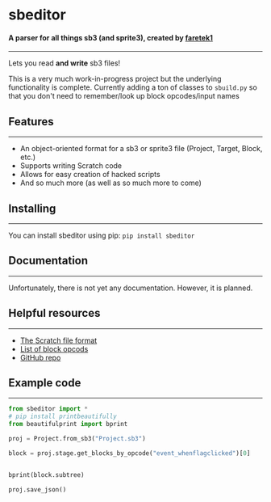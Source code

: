 # sbeditor

#### A parser for all things sb3 (and sprite3), created by [faretek1](https://scratch.mit.edu/users/faretek1/)

---

Lets you read **and write** sb3 files!

This is a very much work-in-progress project but the underlying functionality is complete. Currently adding a ton of
classes to `sbuild.py` so that you don't need to remember/look up block opcodes/input names

## Features

---

- An object-oriented format for a sb3 or sprite3 file (Project, Target, Block, etc.)
- Supports writing Scratch code
- Allows for easy creation of hacked scripts
- And so much more (as well as so much more to come)

## Installing

---

You can install sbeditor using pip:
`pip install sbeditor`

## Documentation

---

Unfortunately, there is not yet any documentation. However, it is planned.

## Helpful resources

---

- [The Scratch file format](https://en.scratch-wiki.info/wiki/Scratch_File_Format)
- [List of block opcods](https://en.scratch-wiki.info/wiki/List_of_Block_Opcodes)
- [GitHub repo](https://github.com/FAReTek1/sbeditor)

## Example code

---

```py
from sbeditor import *
# pip install printbeautifully
from beautifulprint import bprint

proj = Project.from_sb3("Project.sb3")

block = proj.stage.get_blocks_by_opcode("event_whenflagclicked")[0]


bprint(block.subtree)

proj.save_json()
```